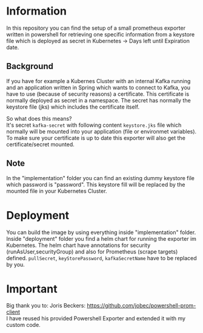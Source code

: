 # Information

In this repository you can find the setup of a small prometheus exporter written in powershell for retrieving one specific information from a keystore file which is deployed as secret in Kubernetes -> Days left until Expiration date. 

## Background
If you have for example a Kubernes Cluster with an internal Kafka running and an application written in Spring which wants to connect to Kafka, you have to use (because of security reasons) a certificate. This certificate is normally deployed as secret in a namespace. The secret has normally the keystore file (jks) which includes the certificate itself. 

So what does this means?  
It's secret `kafka-secret` with following content `keystore.jks` file which normally will be mounted into your application (file or environmet variables). To make sure your certificate is up to date this exporter will also get the certificate/secret mounted. 

## Note 
In the "implementation" folder you can find an existing dummy keystore file which password is "password". This keystore fill will be replaced by the mounted file in your Kubernetes Cluster.
 
# Deployment
You can build the image by using everything inside "implementation" folder. Inside "deployment" folder you find a helm chart for running the exporter im Kubernetes. The helm chart have annotations for security (runAsUser,securityGroup) and also for Prometheus (scrape targets) defined. `pullSecret`, `keyStorePassword`, `kafkaSecretName` have to be replaced by you. 


# Important
Big thank you to: Joris Beckers: https://github.com/jobec/powershell-prom-client  
I have reused his provided Powershell Exporter and extended it with my custom code. 